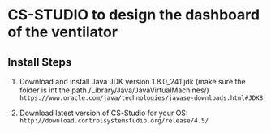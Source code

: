 # CS-STUDIO to design the dashboard of the ventilator

## Install Steps


1. Download and install Java JDK version 1.8.0_241.jdk (make sure the folder is int the path /Library/Java/JavaVirtualMachines/)
```https://www.oracle.com/java/technologies/javase-downloads.html#JDK8```

2. Download latest version of CS-Studio for your OS:
```http://download.controlsystemstudio.org/release/4.5/```
